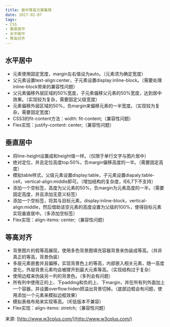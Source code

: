```yaml
---
title: 居中等高方案集锦
date: 2017-02-07
tags: 
- CSS
- 垂直居中
- 水平居中
- 等高对齐
---
```

## 水平居中

- 元素使用固定宽度，margin左右值设为auto。（元素须为确定宽度）
- 父元素设置text-align:center，子元素设置display:inline-block。（需要处理inline-block带来的兼容性问题）
- 父元素偏移外层区域的50%宽度，子元素偏移父元素的50%宽度，达到居中效果。（实现较为复杂，需要固定父级宽度）
- 元素偏移外层区域的50%，负margin来偏移元素的一半宽度。（实现较为复杂，需要固定宽度）
- CSS3的fit-content方法：width: fit-content;（兼容性问题）
- Flex实现：justify-content: center;（兼容性问题）



## 垂直居中

- 将line-height设置成和height值一样。（仅限于单行文字与图片居中）
- 绝对定位，并且定位高度top:50%，负margin偏移高度的一半。（需要固定高度）
- 模拟table样式，父级元素设置display:table，子元素设置diapaly:table-cell，vertical-align:middle即可。（增加结构的复杂度，IE6,7下不支持）
- 添加一个空标签，高度为父元素的50%，负margin为元素高度的一半。（需要固定高度，并且添加无意义标签）
- 添加一个空标签，将其与目标元素，display:inline-block，vertical-align:middle，然后借助该空元素的高度设置为父级的100%，使得目标元素实现垂直居中。（多添加空标签）
- Flex实现：align-items: center;（兼容性问题）


## 等高对齐

- 背景图片的假等高展现，使用多色背景图填充容器背景来伪装成等高。（并非真正的等高，背景伪装）
- 多层元素嵌套并且偏移，实现背景色上的等高，内部嵌入相关元素，随一高度变化，外层背景元素均会被撑开到最大元素等高。（实现结构过于复杂）
- 使用边框来伪装另一列的背景色。（多列会有问题）
- 所有列中使用正的上、下padding和负的上、下margin，并在所有列外面加上一个容器，并设置overflow:hiden把溢出背景切掉。（底部边框会有问题，使用添加一个元素来模拟边框效果）
- 模拟表格布局来实现等高。（IE低版本不兼容）
- Flex实现：align-items: stretch;（兼容性问题）



来源: [http://www.w3cplus.com/](http://www.w3cplus.com/)